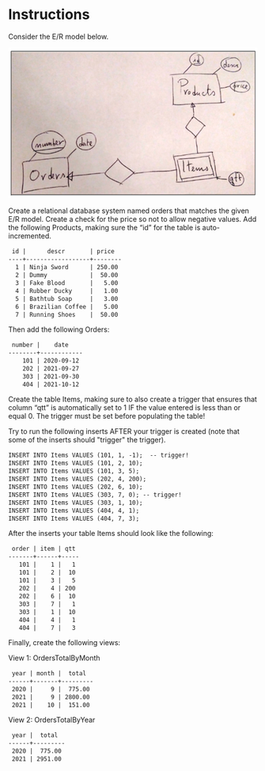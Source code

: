 # Instructions

Consider the E/R model below.  

![pic1.png](pics/pic1.png)

Create a relational database system named orders that matches the given E/R model. Create a check for the price so not to allow negative values. Add the following Products, making sure the “id” for the table is auto-incremented.  
 
```
 id |      descr       | price   
----+------------------+-------- 
  1 | Ninja Sword      | 250.00 
  2 | Dummy            |  50.00 
  3 | Fake Blood       |   5.00 
  4 | Rubber Ducky     |   1.00 
  5 | Bathtub Soap     |   3.00 
  6 | Brazilian Coffee |   5.00 
  7 | Running Shoes    |  50.00 
```

Then add the following Orders:  

```
 number |    date     
--------+------------ 
    101 | 2020-09-12 
    202 | 2021-09-27 
    303 | 2021-09-30 
    404 | 2021-10-12 
```

Create the table Items, making sure to also create a trigger that ensures that column “qtt” is automatically set to 1 IF the value entered is less than or equal 0. The trigger must be set before populating the table!  

Try to run the following inserts AFTER your trigger is created (note that some of the inserts should "trigger" the trigger).  

```
INSERT INTO Items VALUES (101, 1, -1);  -- trigger!
INSERT INTO Items VALUES (101, 2, 10); 
INSERT INTO Items VALUES (101, 3, 5); 
INSERT INTO Items VALUES (202, 4, 200); 
INSERT INTO Items VALUES (202, 6, 10); 
INSERT INTO Items VALUES (303, 7, 0); -- trigger!
INSERT INTO Items VALUES (303, 1, 10); 
INSERT INTO Items VALUES (404, 4, 1); 
INSERT INTO Items VALUES (404, 7, 3); 
```
 
After the inserts your table Items should look like the following:  

```
 order | item | qtt  
-------+------+----- 
   101 |    1 |   1 
   101 |    2 |  10 
   101 |    3 |   5 
   202 |    4 | 200 
   202 |    6 |  10 
   303 |    7 |   1 
   303 |    1 |  10 
   404 |    4 |   1 
   404 |    7 |   3 
```

Finally, create the following views:  
 
View 1: OrdersTotalByMonth 

```
 year | month |  total   
------+-------+--------- 
 2020 |     9 |  775.00 
 2021 |     9 | 2800.00 
 2021 |    10 |  151.00 
```
 
View 2: OrdersTotalByYear 
 
```
 year |  total   
------+--------- 
 2020 |  775.00 
 2021 | 2951.00 
```